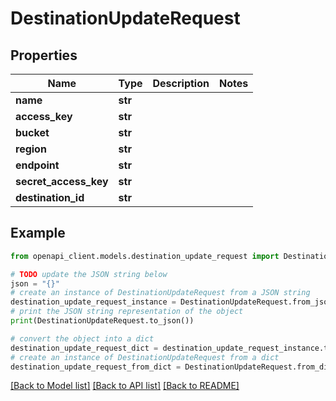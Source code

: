 # DestinationUpdateRequest


## Properties

Name | Type | Description | Notes
------------ | ------------- | ------------- | -------------
**name** | **str** |  | 
**access_key** | **str** |  | 
**bucket** | **str** |  | 
**region** | **str** |  | 
**endpoint** | **str** |  | 
**secret_access_key** | **str** |  | 
**destination_id** | **str** |  | 

## Example

```python
from openapi_client.models.destination_update_request import DestinationUpdateRequest

# TODO update the JSON string below
json = "{}"
# create an instance of DestinationUpdateRequest from a JSON string
destination_update_request_instance = DestinationUpdateRequest.from_json(json)
# print the JSON string representation of the object
print(DestinationUpdateRequest.to_json())

# convert the object into a dict
destination_update_request_dict = destination_update_request_instance.to_dict()
# create an instance of DestinationUpdateRequest from a dict
destination_update_request_from_dict = DestinationUpdateRequest.from_dict(destination_update_request_dict)
```
[[Back to Model list]](../README.md#documentation-for-models) [[Back to API list]](../README.md#documentation-for-api-endpoints) [[Back to README]](../README.md)


